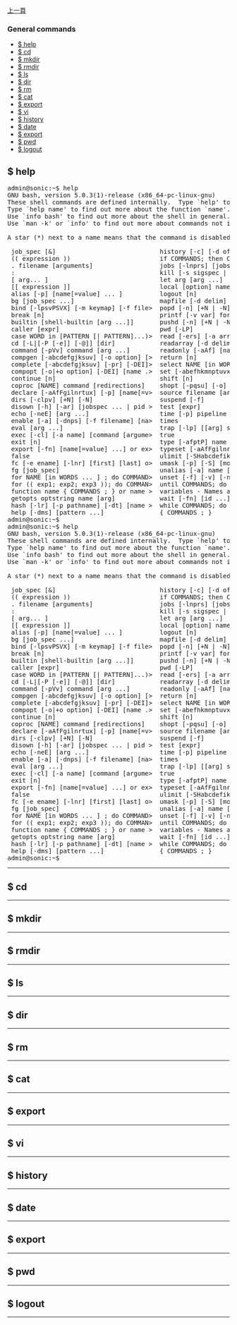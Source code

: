 [上一頁](https://jian-hong-wu.github.io/blog/sonic_command/)

### General commands
* [$ help](https://jian-hong-wu.github.io/blog/sonic_command/general/#-help)
* [$ cd](/blog/sonic_command/general/help/)
* [$ mkdir](/blog/sonic_command/general/help/)
* [$ rmdir](/blog/sonic_command/general/help/)
* [$ ls](/blog/sonic_command/general/help/)
* [$ dir](/blog/sonic_command/general/help/)
* [$ rm](/blog/sonic_command/general/help/)
* [$ cat](/blog/sonic_command/general/help/)
* [$ export](/blog/sonic_command/general/help/)
* [$ vi](/blog/sonic_command/general/help/)
* [$ history](/blog/sonic_command/general/help/)
* [$ date](/blog/sonic_command/general/help/)
* [$ export](/blog/sonic_command/general/help/)
* [$ pwd](/blog/sonic_command/general/help/)
* [$ logout](/blog/sonic_command/general/help/)

$ help
---
<pre>admin@sonic:~$ help
GNU bash, version 5.0.3(1)-release (x86_64-pc-linux-gnu)
These shell commands are defined internally.  Type `help&apos; to see this list.
Type `help name&apos; to find out more about the function `name&apos;.
Use `info bash&apos; to find out more about the shell in general.
Use `man -k&apos; or `info&apos; to find out more about commands not in this list.

A star (*) next to a name means that the command is disabled.

 job_spec [&amp;]                            history [-c] [-d offset] [n] or hist&gt;
 (( expression ))                        if COMMANDS; then COMMANDS; [ elif C&gt;
 . filename [arguments]                  jobs [-lnprs] [jobspec ...] or jobs &gt;
 :                                       kill [-s sigspec | -n signum | -sigs&gt;
 [ arg... ]                              let arg [arg ...]
 [[ expression ]]                        local [option] name[=value] ...
 alias [-p] [name[=value] ... ]          logout [n]
 bg [job_spec ...]                       mapfile [-d delim] [-n count] [-O or&gt;
 bind [-lpsvPSVX] [-m keymap] [-f file&gt;  popd [-n] [+N | -N]
 break [n]                               printf [-v var] format [arguments]
 builtin [shell-builtin [arg ...]]       pushd [-n] [+N | -N | dir]
 caller [expr]                           pwd [-LP]
 case WORD in [PATTERN [| PATTERN]...)&gt;  read [-ers] [-a array] [-d delim] [-&gt;
 cd [-L|[-P [-e]] [-@]] [dir]            readarray [-d delim] [-n count] [-O &gt;
 command [-pVv] command [arg ...]        readonly [-aAf] [name[=value] ...] o&gt;
 compgen [-abcdefgjksuv] [-o option] [&gt;  return [n]
 complete [-abcdefgjksuv] [-pr] [-DEI]&gt;  select NAME [in WORDS ... ;] do COMM&gt;
 compopt [-o|+o option] [-DEI] [name .&gt;  set [-abefhkmnptuvxBCHP] [-o option-&gt;
 continue [n]                            shift [n]
 coproc [NAME] command [redirections]    shopt [-pqsu] [-o] [optname ...]
 declare [-aAfFgilnrtux] [-p] [name[=v&gt;  source filename [arguments]
 dirs [-clpv] [+N] [-N]                  suspend [-f]
 disown [-h] [-ar] [jobspec ... | pid &gt;  test [expr]
 echo [-neE] [arg ...]                   time [-p] pipeline
 enable [-a] [-dnps] [-f filename] [na&gt;  times
 eval [arg ...]                          trap [-lp] [[arg] signal_spec ...]
 exec [-cl] [-a name] [command [argume&gt;  true
 exit [n]                                type [-afptP] name [name ...]
 export [-fn] [name[=value] ...] or ex&gt;  typeset [-aAfFgilnrtux] [-p] name[=v&gt;
 false                                   ulimit [-SHabcdefiklmnpqrstuvxPT] [l&gt;
 fc [-e ename] [-lnr] [first] [last] o&gt;  umask [-p] [-S] [mode]
 fg [job_spec]                           unalias [-a] name [name ...]
 for NAME [in WORDS ... ] ; do COMMAND&gt;  unset [-f] [-v] [-n] [name ...]
 for (( exp1; exp2; exp3 )); do COMMAN&gt;  until COMMANDS; do COMMANDS; done
 function name { COMMANDS ; } or name &gt;  variables - Names and meanings of so&gt;
 getopts optstring name [arg]            wait [-fn] [id ...]
 hash [-lr] [-p pathname] [-dt] [name &gt;  while COMMANDS; do COMMANDS; done
 help [-dms] [pattern ...]               { COMMANDS ; }
admin@sonic:~$ 
admin@sonic:~$ help
GNU bash, version 5.0.3(1)-release (x86_64-pc-linux-gnu)
These shell commands are defined internally.  Type `help&apos; to see this list.
Type `help name&apos; to find out more about the function `name&apos;.
Use `info bash&apos; to find out more about the shell in general.
Use `man -k&apos; or `info&apos; to find out more about commands not in this list.

A star (*) next to a name means that the command is disabled.

 job_spec [&amp;]                            history [-c] [-d offset] [n] or hist&gt;
 (( expression ))                        if COMMANDS; then COMMANDS; [ elif C&gt;
 . filename [arguments]                  jobs [-lnprs] [jobspec ...] or jobs &gt;
 :                                       kill [-s sigspec | -n signum | -sigs&gt;
 [ arg... ]                              let arg [arg ...]
 [[ expression ]]                        local [option] name[=value] ...
 alias [-p] [name[=value] ... ]          logout [n]
 bg [job_spec ...]                       mapfile [-d delim] [-n count] [-O or&gt;
 bind [-lpsvPSVX] [-m keymap] [-f file&gt;  popd [-n] [+N | -N]
 break [n]                               printf [-v var] format [arguments]
 builtin [shell-builtin [arg ...]]       pushd [-n] [+N | -N | dir]
 caller [expr]                           pwd [-LP]
 case WORD in [PATTERN [| PATTERN]...)&gt;  read [-ers] [-a array] [-d delim] [-&gt;
 cd [-L|[-P [-e]] [-@]] [dir]            readarray [-d delim] [-n count] [-O &gt;
 command [-pVv] command [arg ...]        readonly [-aAf] [name[=value] ...] o&gt;
 compgen [-abcdefgjksuv] [-o option] [&gt;  return [n]
 complete [-abcdefgjksuv] [-pr] [-DEI]&gt;  select NAME [in WORDS ... ;] do COMM&gt;
 compopt [-o|+o option] [-DEI] [name .&gt;  set [-abefhkmnptuvxBCHP] [-o option-&gt;
 continue [n]                            shift [n]
 coproc [NAME] command [redirections]    shopt [-pqsu] [-o] [optname ...]
 declare [-aAfFgilnrtux] [-p] [name[=v&gt;  source filename [arguments]
 dirs [-clpv] [+N] [-N]                  suspend [-f]
 disown [-h] [-ar] [jobspec ... | pid &gt;  test [expr]
 echo [-neE] [arg ...]                   time [-p] pipeline
 enable [-a] [-dnps] [-f filename] [na&gt;  times
 eval [arg ...]                          trap [-lp] [[arg] signal_spec ...]
 exec [-cl] [-a name] [command [argume&gt;  true
 exit [n]                                type [-afptP] name [name ...]
 export [-fn] [name[=value] ...] or ex&gt;  typeset [-aAfFgilnrtux] [-p] name[=v&gt;
 false                                   ulimit [-SHabcdefiklmnpqrstuvxPT] [l&gt;
 fc [-e ename] [-lnr] [first] [last] o&gt;  umask [-p] [-S] [mode]
 fg [job_spec]                           unalias [-a] name [name ...]
 for NAME [in WORDS ... ] ; do COMMAND&gt;  unset [-f] [-v] [-n] [name ...]
 for (( exp1; exp2; exp3 )); do COMMAN&gt;  until COMMANDS; do COMMANDS; done
 function name { COMMANDS ; } or name &gt;  variables - Names and meanings of so&gt;
 getopts optstring name [arg]            wait [-fn] [id ...]
 hash [-lr] [-p pathname] [-dt] [name &gt;  while COMMANDS; do COMMANDS; done
 help [-dms] [pattern ...]               { COMMANDS ; }
admin@sonic:~$ 
</pre>
---

$ cd
---

---

$ mkdir
---

---

$ rmdir
---

---

$ ls
---

---

$ dir
---

---

$ rm
---

---

$ cat
---

---

$ export
---

---

$ vi
---

---

$ history
---

---

$ date
---

---

$ export
---

---

$ pwd
---

---

$ logout
---

---
